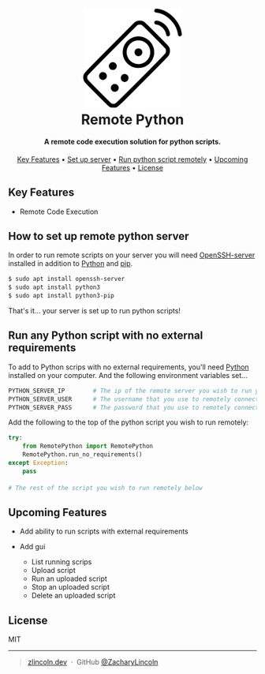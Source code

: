 <h1 align="center">
  <br>
  <img src="readme_assets/logo.png" alt="Remote Python Logo" width="200">
  <br>
  Remote Python
  <br>
</h1>

<h4 align="center">A remote code execution solution for python scripts.</h4>

<p align="center">
  <a href="#key-features">Key Features</a> •
  <a href="#how-to-set-up-remote-python-server">Set up server</a> •
  <a href="#run-any-python-script-with-no-external-requirements">Run python script remotely</a> •
  <a href="#upcoming-features">Upcoming Features</a> •
  <a href="#license">License</a>
</p>

## Key Features

* Remote Code Execution

## How to set up remote python server

In order to run remote scripts on your server you will need [OpenSSH-server](https://ubuntu.com/server/docs/service-openssh) installed in addition to [Python](https://www.python.org/downloads/) and [pip](https://www.python.org/).

```bash
$ sudo apt install openssh-server
$ sudo apt install python3
$ sudo apt install python3-pip
```

That's it... your server is set up to run python scripts!


## Run any Python script with no external requirements

To add to Python scrips with no external requirements, you'll need [Python](https://www.python.org/downloads/) installed on your computer. And the following environment variables set...

```python
PYTHON_SERVER_IP        # The ip of the remote server you wish to run your scripts on.
PYTHON_SERVER_USER      # The username that you use to remotely connect to the server.
PYTHON_SERVER_PASS      # The password that you use to remotely connect to the server.
```


Add the following to the top of the python script you wish to run remotely:
```python
try:
    from RemotePython import RemotePython
    RemotePython.run_no_requirements()
except Exception:
    pass
    
# The rest of the script you wish to run remotely below
```

## Upcoming Features
- Add ability to run scripts with external requirements

- Add gui
  - List running scrips
  - Upload script
  - Run an uploaded script
  - Stop an uploaded script
  - Delete an uploaded script



## License

MIT

---
> [zlincoln.dev](https://www.zlincoln.dev) &nbsp;&middot;&nbsp;
> GitHub [@ZacharyLincoln](https://github.com/ZacharyLincoln)

